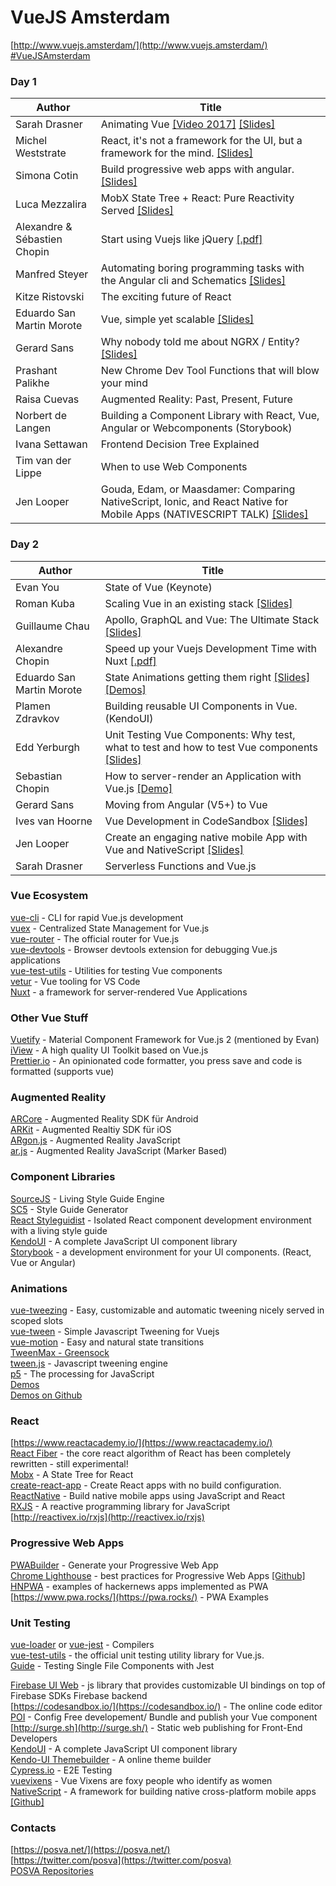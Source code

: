 # VueJS Amsterdam 
[http://www.vuejs.amsterdam/](http://www.vuejs.amsterdam/)<br>
[#VueJSAmsterdam](https://twitter.com/hashtag/VueJSAmsterdam?src=hash)


### Day 1

Author | Title
--- | --- 
Sarah Drasner | Animating Vue [[Video 2017]](https://www.youtube.com/watch?v=Vp37fWKOlV4) [[Slides]](http://slides.com/sdrasner/animating-vue-f17) 
Michel Weststrate | React, it's not a framework for the UI, but a framework for the mind. [[Slides]](http://thinkinginreact.surge.sh/#/)  
Simona Cotin | Build progressive web apps with angular. [[Slides]](https://www.slideshare.net/SimonaCotin/build-progressive-web-apps-with-angular)  
Luca Mezzalira | MobX State Tree + React: Pure Reactivity Served [[Slides]](https://docs.google.com/presentation/d/1f18RhN9hz1GPAdY4binWVNZDKm3k7EfNvV48lWnzdjQ/edit#slide=id.g35f391192_00)  
Alexandre & Sébastien Chopin | Start using Vuejs like jQuery [[.pdf]](https://github.com/alexchopin/conferences/raw/master/VueAmsterdam/use_vuejs_like_jquery.pdf)
Manfred Steyer | Automating boring programming tasks with the Angular cli and Schematics [[Slides]](https://speakerdeck.com/manfredsteyer/automating-boring-tasks-with-the-angular-cli-and-schematics)  
Kitze Ristovski | The exciting future of React
Eduardo San Martin Morote | Vue, simple yet scalable  [[Slides]](http://slides.com/posva/vue-simple-yet-scalable#/)
Gerard Sans | Why nobody told me about NGRX / Entity? [[Slides]](http://slides.com/gerardsans/frontendlove-ngrx-entity)  
Prashant Palikhe | New Chrome Dev Tool Functions that will blow your mind
Raisa Cuevas | Augmented Reality: Past, Present, Future
Norbert de Langen | Building a Component Library with React, Vue, Angular or Webcomponents (Storybook) 
Ivana Settawan | Frontend Decision Tree Explained
Tim van der Lippe | When to use Web Components 
Jen Looper | Gouda, Edam, or Maasdamer: Comparing NativeScript, Ionic, and React Native for Mobile Apps (NATIVESCRIPT TALK) [[Slides]](http://slides.com/telerikdevrel/ns-rn-ionic#/)

### Day 2
Author | Title
--- | --- 
Evan You | State of Vue (Keynote)  
Roman Kuba | Scaling Vue in an existing stack [[Slides]](https://speakerdeck.com/codebryo/adding-vue-to-an-existing-stack-and-get-ready-to-scale#)  
Guillaume Chau | Apollo, GraphQL and Vue: The Ultimate Stack [[Slides]](http://slides.com/akryum/vue-amsterdam-2018#/)  
Alexandre Chopin | Speed up your Vuejs Development Time with Nuxt [[.pdf]](https://github.com/alexchopin/conferences/raw/master/VueAmsterdam/speed_up_your_vuejs_dev_with_nuxtjs.pdf)
Eduardo San Martin Morote | State Animations getting them right [[Slides]](http://slides.com/posva/state-animations#/) [[Demos]](https://github.com/posva/state-animation-demos)  
Plamen Zdravkov | Building reusable UI Components in Vue. (KendoUI) 
Edd Yerburgh | Unit Testing Vue Components: Why test, what to test and how to test Vue components [[Slides]](http://slides.com/eddyerburgh/testing-vue-components#/)  
Sebastian Chopin | How to server-render an Application with Vue.js [[Demo]](https://github.com/Atinux/vue-ssr-amsterdam)  
Gerard Sans | Moving from Angular (V5+) to Vue  
Ives van Hoorne | Vue Development in CodeSandbox  [[Slides]](http://slides.com/ivesvanhoorne/vue-amsterdam#/)
Jen Looper | Create an engaging native mobile App with Vue and NativeScript [[Slides]](http://slides.com/telerikdevrel/ns-vue#/)  
Sarah Drasner | Serverless Functions and Vue.js

### Vue Ecosystem
[vue-cli](https://github.com/vuejs/vue-cli) - CLI for rapid Vue.js development<br>
[vuex](https://github.com/vuejs/vuex) - Centralized State Management for Vue.js<br>
[vue-router](https://github.com/vuejs/vue-router) - The official router for Vue.js<br>
[vue-devtools](https://github.com/vuejs/vue-devtools) - Browser devtools extension for debugging Vue.js applications<br>
[vue-test-utils](https://github.com/vuejs/vue-test-utils) - Utilities for testing Vue components<br>
[vetur](https://vuejs.github.io/vetur/) - Vue tooling for VS Code<br>
[Nuxt](https://nuxtjs.org/guide/) - a framework for server-rendered Vue Applications<br>

### Other Vue Stuff
[Vuetify](https://vuetifyjs.com/vuetify/quick-start) -  Material Component Framework for Vue.js 2 (mentioned by Evan)<br>
[iView](https://www.iviewui.com/components/notice-en) - A high quality UI Toolkit based on Vue.js<br>
[Prettier.io](https://prettier.io/) - An opinionated code formatter, you press save and code is formatted (supports vue)<br>

### Augmented Reality
[ARCore](https://www.blog.google/products/google-vr/arcore-augmented-reality-android-scale/) - Augmented Reality SDK für Android<br>
[ARKit](https://developer.apple.com/arkit/) - Augmented Realtiy SDK für iOS<br>
[ARgon.js](https://github.com/argonjs/argon) - Augmented Reality JavaScript<br>
[ar.js](https://github.com/jeromeetienne/AR.js) - Augmented Reality JavaScript (Marker Based)<br>

### Component Libraries
[SourceJS](https://github.com/sourcejs) - Living Style Guide Engine<br>
[SC5](http://styleguide.sc5.io/) - Style Guide Generator<br>
[React Styleguidist](https://github.com/styleguidist/react-styleguidist) - Isolated React component development environment with a living style guide<br>
[KendoUI](https://www.telerik.com/kendo-ui) - A complete JavaScript UI component library<br>
[Storybook](https://storybook.js.org/) - a development environment for your UI components. (React, Vue or Angular)  <br>

### Animations 
[vue-tweezing](https://github.com/posva/vue-tweezing) - Easy, customizable and automatic tweening nicely served in scoped slots <br>
[vue-tween](https://github.com/chay22/vue-tween) - Simple Javascript Tweening for Vuejs<br>
[vue-motion](https://posva.net/vue-motion) - Easy and natural state transitions<br>
[TweenMax - Greensock](https://greensock.com/tweenmax-as)<br>
[tween.js](https://github.com/tweenjs/tween.js) - Javascript tweening engine<br>
[p5](https://p5js.org/) - The processing for JavaScript<br>
[Demos](https://state-animations-amsterdam.surge.sh/)<br>
[Demos on Github](https://github.com/posva/state-animation-demos)<br>

### React
[https://www.reactacademy.io/](https://www.reactacademy.io/)<br>
[React Fiber](https://gist.github.com/duivvv/2ba00d413b8ff7bc1fa5a2e51c61ba43) - the core react algorithm of React has been completely rewritten - still experimental!<br>
[Mobx](https://github.com/mobxjs/mobx-state-tree) - A State Tree  for React<br>
[create-react-app](https://github.com/facebook/create-react-app) - Create React apps with no build configuration.<br>
[ReactNative](https://facebook.github.io/react-native/) - Build native mobile apps using JavaScript and React<br>
[RXJS](https://github.com/reactivex/rxjs) - A reactive programming library for JavaScript [http://reactivex.io/rxjs](http://reactivex.io/rxjs)<br>

### Progressive Web Apps
[PWABuilder](http://www.pwabuilder.com/generator) - Generate your Progressive Web App<br>
[Chrome Lighthouse](https://developers.google.com/web/tools/lighthouse/) - best practices for Progressive Web Apps [[Github]](https://github.com/GoogleChrome/lighthouse)<br>
[HNPWA](https://hnpwa.com/) - examples of hackernews apps implemented as PWA<br>
[https://www.pwa.rocks/](https://pwa.rocks/) - PWA Examples

### Unit Testing
[vue-loader](https://vue-loader.vuejs.org/en/) or [vue-jest](https://github.com/vuejs/vue-jest) - Compilers <br>
[vue-test-utils](https://vue-test-utils.vuejs.org/en/) - the official unit testing utility library for Vue.js.<br>
[Guide](https://vue-test-utils.vuejs.org/en/guides/testing-SFCs-with-jest.html) - Testing Single File Components with Jest<br>

[Firebase UI Web](https://github.com/firebase/firebaseui-web) - js library that provides customizable UI bindings on top of Firebase SDKs 
Firebase backend <br>
[https://codesandbox.io/](https://codesandbox.io/) - The online code editor<br>
[POI](https://poi.js.org/#/)  - Config Free developement/ Bundle and publish your Vue component <br>
[http://surge.sh](http://surge.sh/) - Static web publishing for Front-End Developers<br>
[KendoUI](https://www.telerik.com/kendo-ui) - A complete JavaScript UI component library<br>
[Kendo-UI Themebuilder](http://themebuilder.telerik.com/kendo-ui) -  A online theme builder<br>
[Cypress.io](https://www.cypress.io/) - E2E Testing<br>
[vuevixens](https://vuevixens.org/) - Vue Vixens are foxy people who identify as women<br>
[NativeScript](https://www.nativescript.org/) - A framework for building native cross-platform mobile apps [[Github]](https://github.com/nativescript-vue/nativescript-vue)<br>

### Contacts
[https://posva.net/](https://posva.net/)<br>
[https://twitter.com/posva](https://twitter.com/posva)<br>
[POSVA Repositories](https://github.com/posva?tab=repositories)<br>
